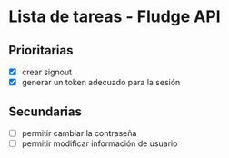 # Lista de tareas - Fludge API

## Prioritarias

- [x] crear signout
- [x] generar un token adecuado para la sesión

## Secundarias

- [ ] permitir cambiar la contraseña
- [ ] permitir modificar información de usuario

